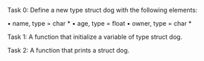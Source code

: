 Task 0: Define a new type struct dog with the following elements:

• name, type = char *
• age, type = float
• owner, type = char *

Task 1: A function that initialize a variable of type struct dog.

Task 2: A function that prints a struct dog.
